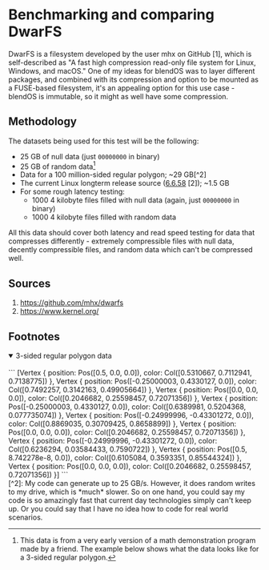 # Benchmarking and comparing DwarFS

DwarFS is a filesystem developed by the user mhx on GitHub [1], which is self-described as "A fast high compression read-only file system for Linux, Windows, and macOS." One of my ideas for blendOS was to layer different packages, and combined with its compression and option to be mounted as a FUSE-based filesystem, it's an appealing option for this use case - blendOS is immutable, so it might as well have some compression.

## Methodology

The datasets being used for this test will be the following:

- 25 GB of null data (just `00000000` in binary)
- 25 GB of random data[^1]
- Data for a 100 million-sided regular polygon; ~29 GB[^2]
- The current Linux longterm release source ([6.6.58](https://cdn.kernel.org/pub/linux/kernel/v6.x/linux-6.6.58.tar.xz) [2]); ~1.5 GB
- For some rough latency testing:
  - 1000 4 kilobyte files filled with null data (again, just `00000000` in binary)
  - 1000 4 kilobyte files filled with random data

All this data should cover both latency and read speed testing for data that compresses differently - extremely compressible files with null data, decently compressible files, and random data which can't be compressed well.

## Sources

1. <https://github.com/mhx/dwarfs>
2. <https://www.kernel.org/>

## Footnotes

[^1]: This data is from a very early version of a math demonstration program made by a friend. The example below shows what the data looks like for a 3-sided regular polygon.
<details open>
<summary>3-sided regular polygon data</summary>
<br>
<!-- I put it in here just as a `style`, it didn't work. I put it in as a div with that `style`, it didn't work. I put it in as a div of that class which has those properties in style.css, it works -->
<!-- i hate webdev i hate webdev i hate webdev i hate webdev i hate webdev i hate webdev -->
<div class="force-word-wrap">
```
[Vertex { position: Pos([0.5, 0.0, 0.0]), color: Col([0.5310667, 0.7112941, 0.7138775]) }, Vertex { position: Pos([-0.25000003, 0.4330127, 0.0]), color: Col([0.7492257, 0.3142163, 0.49905664]) }, Vertex { position: Pos([0.0, 0.0, 0.0]), color: Col([0.2046682, 0.25598457, 0.72071356]) }, Vertex { position: Pos([-0.25000003, 0.4330127, 0.0]), color: Col([0.6389981, 0.5204368, 0.077735074]) }, Vertex { position: Pos([-0.24999996, -0.43301272, 0.0]), color: Col([0.8869035, 0.30709425, 0.8658899]) }, Vertex { position: Pos([0.0, 0.0, 0.0]), color: Col([0.2046682, 0.25598457, 0.72071356]) }, Vertex { position: Pos([-0.24999996, -0.43301272, 0.0]), color: Col([0.6236294, 0.03584433, 0.7590722]) }, Vertex { position: Pos([0.5, 8.742278e-8, 0.0]), color: Col([0.6105084, 0.3593351, 0.85544324]) }, Vertex { position: Pos([0.0, 0.0, 0.0]), color: Col([0.2046682, 0.25598457, 0.72071356]) }]
```
</div>
</details>
[^2]: My code can generate up to 25 GB/s. However, it does random writes to my drive, which is *much* slower. So on one hand, you could say my code is so amazingly fast that current day technologies simply can't keep up. Or you could say that I have no idea how to code for real world scenarios.
